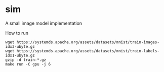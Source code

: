 # sim
A small image model implementation

How to run
```
wget https://systemds.apache.org/assets/datasets/mnist/train-images-idx3-ubyte.gz
wget https://systemds.apache.org/assets/datasets/mnist/train-labels-idx1-ubyte.gz
gzip -d train-*.gz
make run -C gpu -j 6
```